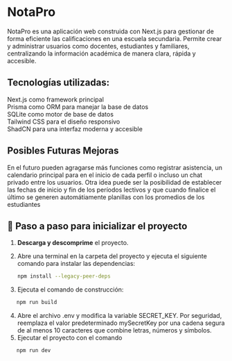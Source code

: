 # NotaPro

NotaPro es una aplicación web construida con Next.js para gestionar de forma eficiente las calificaciones en una escuela secundaria. Permite crear y administrar usuarios como docentes, estudiantes y familiares, centralizando la información académica de manera clara, rápida y accesible.

## Tecnologías utilizadas:

<div className="flex flex-col gap-1">
  <div>Next.js como framework principal</div>
  <div>Prisma como ORM para manejar la base de datos</div>
  <div>SQLite como motor de base de datos</div>
  <div>Tailwind CSS para el diseño responsivo</div>
  <div>ShadCN para una interfaz moderna y accesible</div>

</div>

## Posibles Futuras Mejoras

<div>En el futuro pueden agragarse más funciones como registrar asistencia, un calendario principal para en el inicio de cada perfil o incluso un chat privado entre los usuarios.
Otra idea puede ser la posibilidad de establecer las fechas de inicio y fin de los períodos lectivos y que cuando finalice el último se generen automátiamente planillas con los promedios de los estudiantes</div>

## 🚀 Paso a paso para inicializar el proyecto

1. **Descarga y descomprime** el proyecto.

2. Abre una terminal en la carpeta del proyecto y ejecuta el siguiente comando para instalar las dependencias:
   ```bash
   npm install --legacy-peer-deps
   ```
3. Ejecuta el comando de construcción:
```bash
   npm run build
   ```
4. Abre el archivo .env y modifica la variable SECRET_KEY.
Por seguridad, reemplaza el valor predeterminado mySecretKey por una cadena segura de al menos 10 caracteres que combine letras, números y símbolos.
5. Ejecutar el proyecto con el comando
```bash
   npm run dev
   ```
